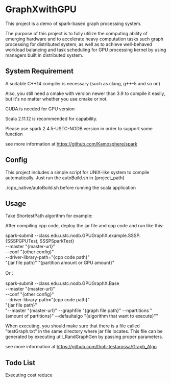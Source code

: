 # GraphXwithGPU

This project is a demo of spark-based graph processing system. 

The purpose of this project is to fully utilize the computing ability of emerging hardware and to accelerate heavy computation tasks such graph processing for distributed system, as well as to achieve well-behaved workload balancing and task scheduling for GPU processing kernel by using managers built in distributed system.

## System Requirement

A suitable C++14 compiler is necessary (such as clang, g++-5 and so on)

Also, you still need a cmake with version newer than 3.9 to compile it easily, but it's no matter whether you use cmake or not.

CUDA is needed for GPU version

Scala 2.11.12 is recommended for capability.

Please use spark 2.4.5-USTC-NODB version in order to support some function 

see more information at https://github.com/Kamosphere/spark

## Config

This project includes a simple script for UNIX-like system to compile automatically. Just run the autoBuild.sh in {project_path}

./cpp_native/autoBuild.sh
before running the scala application

## Usage

Take ShortestPath algorithm for example:

After compiling cpp code, deploy the jar file and cpp code and run like this:

 spark-submit --class edu.ustc.nodb.GPUGraphX.example.SSSP.{SSSPGPUTest, SSSPSparkTest} \
 --master "{master-url}" \
 --conf "{other config}" \
 --driver-library-path="{cpp code path}" \
 "{jar file path}" "{partition amount or GPU amount}"
 
 Or：
 
 spark-submit --class edu.ustc.nodb.GPUGraphX.Base \
 --master "{master-url}" \
 --conf "{other config}" \
 --driver-library-path="{cpp code path}" \
 "{jar file path}" \
 "--master "{master-url}" --graphfile "{graph file path}" --npartitions "{amount of partitions}" --defaultalgo "{algorithm that want to execute}""
 
When executing, you should make sure that there is a file called "testGraph.txt" in the same directory where jar file locates. This file can be generated by executing util_RandGraphGen by passing proper parameters.

see more information at https://github.com/thoh-testarossa/Graph_Algo

## Todo List

Executing cost reduce
